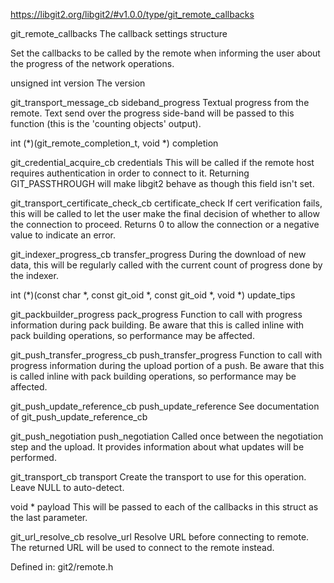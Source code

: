 https://libgit2.org/libgit2/#v1.0.0/type/git_remote_callbacks

git_remote_callbacks
The callback settings structure

Set the callbacks to be called by the remote when informing the user about the progress of the network operations.

unsigned int	version
The version

git_transport_message_cb	sideband_progress
Textual progress from the remote. Text send over the progress side-band will be passed to this function (this is the 'counting objects' output).

int (*)(git_remote_completion_t, void *)	completion

git_credential_acquire_cb	credentials
This will be called if the remote host requires authentication in order to connect to it. Returning GIT_PASSTHROUGH will make libgit2 behave as though this field isn't set.

git_transport_certificate_check_cb	certificate_check
If cert verification fails, this will be called to let the user make the final decision of whether to allow the connection to proceed. Returns 0 to allow the connection or a negative value to indicate an error.

git_indexer_progress_cb	transfer_progress
During the download of new data, this will be regularly called with the current count of progress done by the indexer.

int (*)(const char *, const git_oid *, const git_oid *, void *)	update_tips

git_packbuilder_progress	pack_progress
Function to call with progress information during pack building. Be aware that this is called inline with pack building operations, so performance may be affected.

git_push_transfer_progress_cb	push_transfer_progress
Function to call with progress information during the upload portion of a push. Be aware that this is called inline with pack building operations, so performance may be affected.

git_push_update_reference_cb	push_update_reference
See documentation of git_push_update_reference_cb

git_push_negotiation	push_negotiation
Called once between the negotiation step and the upload. It provides information about what updates will be performed.

git_transport_cb	transport
Create the transport to use for this operation. Leave NULL to auto-detect.

void *	payload
This will be passed to each of the callbacks in this struct as the last parameter.

git_url_resolve_cb	resolve_url
Resolve URL before connecting to remote. The returned URL will be used to connect to the remote instead.

Defined in: git2/remote.h